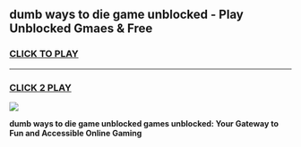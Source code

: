 
## dumb ways to die game unblocked - Play Unblocked Gmaes & Free
<h3>
<a href="https://premium.freeplayer.one?title=dumb_ways_to_die_game_unblocked&ref=20F">CLICK TO PLAY</a></h3>
<hr>

<h3>
<a href="https://premium.freeplayer.one?title=dumb_ways_to_die_game_unblocked&ref=20F">CLICK 2 PLAY</a>
  
</h3>

<a href="https://premium.freeplayer.one?title=dumb_ways_to_die_game_unblocked&ref=20F/"><img src="https://clearcache.store/games.png"></a>


**dumb ways to die game unblocked games unblocked: Your Gateway to Fun and Accessible Online Gaming**
